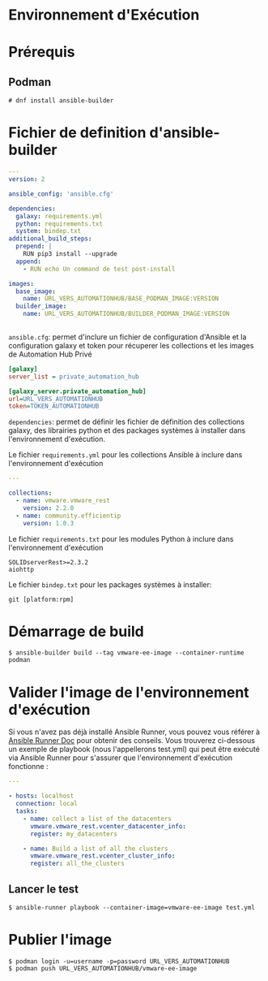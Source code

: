 Environnement d'Exécution
=========================

# Prérequis

## Podman

```
# dnf install ansible-builder
```

# Fichier de definition d'ansible-builder

```yaml
---
version: 2

ansible_config: 'ansible.cfg'

dependencies:
  galaxy: requirements.yml
  python: requirements.txt
  system: bindep.txt
additional_build_steps:
  prepend: |
    RUN pip3 install --upgrade
  append:
    - RUN echo Un command de test post-install

images:
  base_image:
    name: URL_VERS_AUTOMATIONHUB/BASE_PODMAN_IMAGE:VERSION
  builder_image:
    name: URL_VERS_AUTOMATIONHUB/BUILDER_PODMAN_IMAGE:VERSION
    
```

`ansible.cfg`: permet d'inclure un fichier de configuration d'Ansible et la configuration galaxy et token pour récuperer les collections et les images de Automation Hub Privé

```ini
[galaxy]
server_list = private_automation_hub

[galaxy_server.private_automation_hub]
url=URL_VERS_AUTOMATIONHUB
token=TOKEN_AUTOMATIONHUB
```

`dependencies`: permet de définir les fichier de définition des collections galaxy, des librairies python et des packages systèmes à installer dans l'environnement d'exécution.

Le fichier ``requirements.yml`` pour les collections Ansible à inclure dans l'environnement d'exécution

```yaml
---

collections:
  - name: vmware.vmware_rest
    version: 2.2.0
  - name: community.efficientip
    version: 1.0.3
```

Le fichier ``requirements.txt`` pour les modules Python à inclure dans l'environnement d'exécution

```
SOLIDserverRest>=2.3.2
aiohttp
```

Le fichier ``bindep.txt`` pour les packages systèmes à installer:

```
git [platform:rpm]
```

# Démarrage de build

```
$ ansible-builder build --tag vmware-ee-image --container-runtime podman
```

# Valider l'image de l'environnement d'exécution

Si vous n'avez pas déjà installé Ansible Runner, vous pouvez vous référer à [Ansible Runner Doc](https://ansible-runner.readthedocs.io/en/stable/) pour obtenir des conseils. Vous trouverez ci-dessous un exemple de playbook (nous l'appellerons test.yml) qui peut être exécuté via Ansible Runner pour s'assurer que l'environnement d'exécution fonctionne :

```yaml
---

- hosts: localhost
  connection: local
  tasks:
    - name: collect a list of the datacenters
      vmware.vmware_rest.vcenter_datacenter_info:
      register: my_datacenters

    - name: Build a list of all the clusters
      vmware.vmware_rest.vcenter_cluster_info:
      register: all_the_clusters

```

## Lancer le test

```
$ ansible-runner playbook --container-image=vmware-ee-image test.yml
```

# Publier l'image

```
$ podman login -u=username -p=password URL_VERS_AUTOMATIONHUB
$ podman push URL_VERS_AUTOMATIONHUB/vmware-ee-image
```
